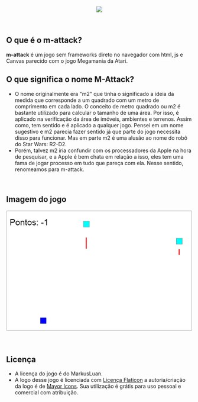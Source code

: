 <br/>

<p align="center">
  <img src="https://cdn-icons-png.flaticon.com/512/5442/5442086.png" width="80px"/>  
</p>

<br/>

## O que é o m-attack?
**m-attack** é um jogo sem frameworks direto no navegador com html, js e Canvas parecido com o jogo Megamania da Atari.

## O que significa o nome M-Attack?
- O nome originalmente era "m2" que tinha o significado a ideia da medida que corresponde a um quadrado com um metro de comprimento em cada lado.  O conceito de metro quadrado ou m2 é bastante utilizado para calcular o tamanho de uma área.  Por isso, é aplicado na verificação da área de imóveis, ambientes e terrenos. Assim como, tem sentido e é aplicado a qualquer jogo. Pensei em um nome sugestivo e m2 parecia fazer sentido já que parte do jogo necessita disso para funcionar.  Mas em parte m2 é uma alusão ao nome do robô do Star Wars: R2-D2.
- Porém, talvez m2 iria confundir com os processadores da Apple na hora de pesquisar, e a Apple é bem chata em relação a isso, eles tem uma fama de jogar processo em tudo que pareça com ela. Nesse sentido, renomeamos para m-attack.

<br/>

<h2 align="left"> Imagem do jogo </h2>

<p align="left">
  <img src="./img/img1.png"/>
</p>

<br/>

## Licença
- A licença do jogo é do MarkusLuan.
- A logo desse jogo é licenciada com [Licença Flaticon](https://www.flaticon.com/br/icone-gratis/area_5442086) a autoria/criação da logo é de [Mayor Icons](https://www.flaticon.com/br/autores/mayor-icons). Sua utilização é grátis para uso pessoal e comercial com atribuição.
